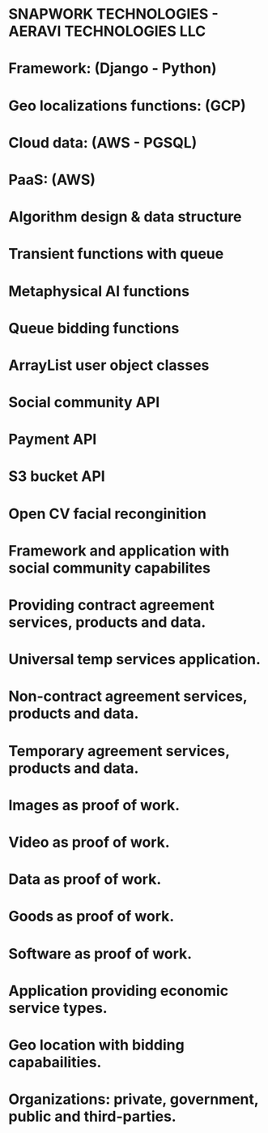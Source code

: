 # SNAPWORK TECHNOLOGIES - AERAVI TECHNOLOGIES LLC

# Framework: (Django - Python)
# Geo localizations functions: (GCP) 
# Cloud data: (AWS - PGSQL)
# PaaS: (AWS)

# Algorithm design & data structure 
# Transient functions with queue
# Metaphysical AI functions 
# Queue bidding functions 
# ArrayList user object classes 
# Social community API
# Payment API
# S3 bucket API
# Open CV facial reconginition


# Framework and application with social community capabilites
# Providing contract agreement services, products and data. 
# Universal temp services application.
# Non-contract agreement services, products and data.
# Temporary agreement services, products and data.
# Images as proof of work.
# Video as proof of work.
# Data as proof of work.
# Goods as proof of work.
# Software as proof of work.
# Application providing economic service types.
# Geo location with bidding capabailities.
# Organizations: private, government, public and third-parties.



